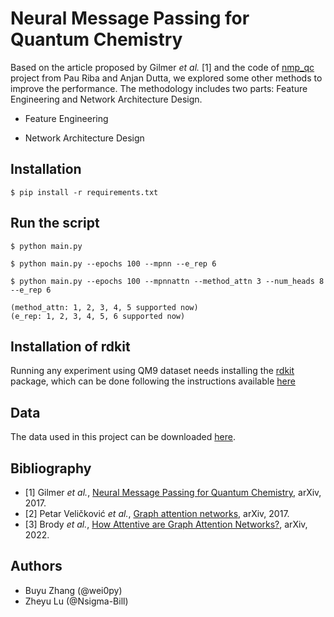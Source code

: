 # Neural Message Passing for Quantum Chemistry

Based on the article proposed by Gilmer *et al.* [1] and the code of [nmp_qc](https://github.com/priba/nmp_qc.git) project from Pau Riba and Anjan Dutta, we explored some other methods to improve the performance. 
The methodology includes two parts: Feature Engineering and Network Architecture Design.

- Feature Engineering

- Network Architecture Design

## Installation

    $ pip install -r requirements.txt

## Run the script

    $ python main.py
    
    $ python main.py --epochs 100 --mpnn --e_rep 6

    $ python main.py --epochs 100 --mpnnattn --method_attn 3 --num_heads 8 --e_rep 6

    (method_attn: 1, 2, 3, 4, 5 supported now)
    (e_rep: 1, 2, 3, 4, 5, 6 supported now)
    
## Installation of rdkit

Running any experiment using QM9 dataset needs installing the [rdkit](http://www.rdkit.org/) package, which can be done 
following the instructions available [here](http://www.rdkit.org/docs/Install.html)

## Data

The data used in this project can be downloaded [here](https://github.com/wei0py/mpnn/tree/master/data).

## Bibliography

- [1] Gilmer *et al.*, [Neural Message Passing for Quantum Chemistry](https://arxiv.org/pdf/1704.01212.pdf), arXiv, 2017.
- [2] Petar Veličković *et al.*, [Graph attention networks](https://arxiv.org/pdf/1710.10903), arXiv, 2017.
- [3] Brody *et al.*, [How Attentive are Graph Attention Networks?](https://arxiv.org/pdf/2105.14491.pdf), arXiv, 2022.


## Authors

* Buyu Zhang (@wei0py)
* Zheyu Lu (@Nsigma-Bill)